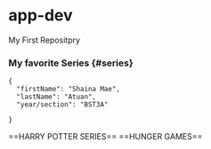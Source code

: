 # app-dev
My First Repositpry

### My favorite Series {#series}
```
{
  "firstName": "Shaina Mae",
  "lastName": "Atuan",
  "year/section": "BST3A"

}
```
==HARRY POTTER SERIES==
==HUNGER GAMES==
